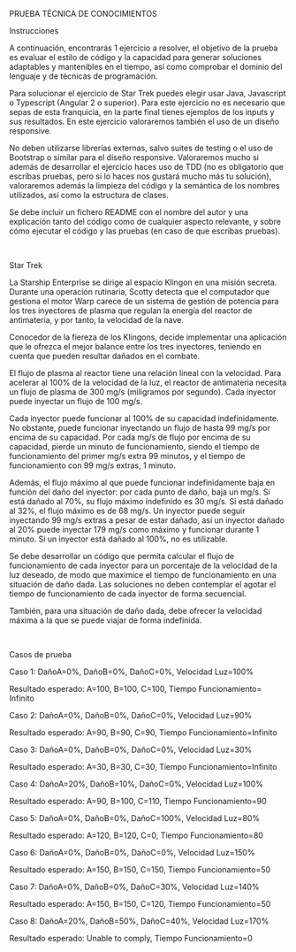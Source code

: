 PRUEBA TÉCNICA DE CONOCIMIENTOS

Instrucciones

A continuación, encontrarás 1 ejercicio a resolver, el objetivo de la prueba es evaluar el estilo de código y la capacidad para generar soluciones adaptables y mantenibles en el tiempo, así como comprobar el dominio del lenguaje y de técnicas de programación.

Para solucionar el ejercicio de Star Trek puedes elegir usar Java, Javascript o Typescript (Angular 2 o superior). Para este ejercicio no es necesario que sepas de esta franquicia, en la parte final tienes ejemplos de los inputs y sus resultados. En este ejercicio valoraremos también el uso de un diseño responsive.

No deben utilizarse librerías externas, salvo suites de testing o el uso de Bootstrap o similar para el diseño responsive. Valoraremos mucho si además de desarrollar el ejercicio haces uso de TDD (no es obligatorio que escribas pruebas, pero si lo haces nos gustará mucho más tu solución), valoraremos además la limpieza del código y la semántica de los nombres utilizados, así como la estructura de clases.

Se debe incluir un fichero README con el nombre del autor y una explicación tanto del código como de cualquier aspecto relevante, y sobre cómo ejecutar el código y las pruebas (en caso de que escribas pruebas).

​

Star Trek

La Starship Enterprise se dirige al espacio Klingon en una misión secreta. Durante una operación rutinaria, Scotty detecta que el computador que gestiona el motor Warp carece de un sistema de gestión de potencia para los tres inyectores de plasma que regulan la energía del reactor de antimateria, y por tanto, la velocidad de la nave.

Conocedor de la fiereza de los Klingons, decide implementar una aplicación que le ofrezca el mejor balance entre los tres inyectores, teniendo en cuenta que pueden resultar dañados en el combate.

El flujo de plasma al reactor tiene una relación lineal con la velocidad. Para acelerar al 100% de la velocidad de la luz, el reactor de antimateria necesita un flujo de plasma de 300 mg/s (miligramos por segundo). Cada inyector puede inyectar un flujo de 100 mg/s.

Cada inyector puede funcionar al 100% de su capacidad indefinidamente. No obstante, puede funcionar inyectando un flujo de hasta 99 mg/s por encima de su capacidad. Por cada mg/s de flujo por encima de su capacidad, pierde un minuto de funcionamiento, siendo el tiempo de funcionamiento del primer mg/s extra 99 minutos, y el tiempo de funcionamiento con 99 mg/s extras, 1 minuto.

Además, el flujo máximo al que puede funcionar indefinidamente baja en función del daño del inyector: por cada punto de daño, baja un mg/s. Si está dañado al 70%, su flujo máximo indefinido es 30 mg/s. Si está dañado al 32%, el flujo máximo es de 68 mg/s. Un inyector puede seguir inyectando 99 mg/s extras a pesar de estar dañado, así un inyector dañado al 20% puede inyectar 179 mg/s como máximo y funcionar durante 1 minuto. Si un inyector está dañado al 100%, no es utilizable.

Se debe desarrollar un código que permita calcular el flujo de funcionamiento de cada inyector para un porcentaje de la velocidad de la luz deseado, de modo que maximice el tiempo de funcionamiento en una situación de daño dada. Las soluciones no deben contemplar el agotar el tiempo de funcionamiento de cada inyector de forma secuencial.

También, para una situación de daño dada, debe ofrecer la velocidad máxima a la que se puede viajar de forma indefinida.

​

Casos de prueba

Caso 1: DañoA=0%, DañoB=0%, DañoC=0%, Velocidad Luz=100%

Resultado esperado: A=100, B=100, C=100, Tiempo Funcionamiento= Infinito

Caso 2: DañoA=0%, DañoB=0%, DañoC=0%, Velocidad Luz=90%

Resultado esperado: A=90, B=90, C=90, Tiempo Funcionamiento=Infinito

Caso 3: DañoA=0%, DañoB=0%, DañoC=0%, Velocidad Luz=30%

Resultado esperado: A=30, B=30, C=30, Tiempo Funcionamiento=Infinito

Caso 4: DañoA=20%, DañoB=10%, DañoC=0%, Velocidad Luz=100%

Resultado esperado: A=90, B=100, C=110, Tiempo Funcionamiento=90

Caso 5: DañoA=0%, DañoB=0%, DañoC=100%, Velocidad Luz=80%

Resultado esperado: A=120, B=120, C=0, Tiempo Funcionamiento=80

Caso 6: DañoA=0%, DañoB=0%, DañoC=0%, Velocidad Luz=150%

Resultado esperado: A=150, B=150, C=150, Tiempo Funcionamiento=50

Caso 7: DañoA=0%, DañoB=0%, DañoC=30%, Velocidad Luz=140%

Resultado esperado: A=150, B=150, C=120, Tiempo Funcionamiento=50

Caso 8: DañoA=20%, DañoB=50%, DañoC=40%, Velocidad Luz=170%

Resultado esperado: Unable to comply, Tiempo Funcionamiento=0
